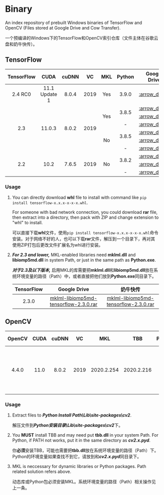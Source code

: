 # Binary

An index repository of prebuilt Windows binaries of TensorFlow and OpenCV (Files stored at Google Drive and Cow Transfer).

一个预编译的Windows下的TensorFlow和OpenCV索引仓库（文件主体在谷歌云盘和奶牛快传）。

## TensorFlow

<table>
    <thead align="center">
        <tr>
            <th>TensorFlow</th>
            <th>CUDA</th>
            <th>cuDNN</th>
            <th>VC</th>
            <th>MKL</th>
            <th>Python</th>
            <th>Google Drive</th>
            <th>奶牛快传</th>
            <th>Size</th>
        </tr>
    </thead>
    <tbody align="center">
        <tr>
            <td rowspan="1">2.4 RC0</td>
            <td rowspan="1">11.1 Update 1</td>
            <td rowspan="1">8.0.4</td>
            <td rowspan="1">2019</td>
            <td rowspan="1">Yes</td>
            <td rowspan="1">3.9.0</td>
            <td><a href="https://drive.google.com/file/d/1-77K36l80DeVa_o8lhX_KXZuNcNcc03D/view?usp=sharing" title="tensorflow-mkl-2.4.0rc0-cp39-cp39-win_amd64.whl">:arrow_down:</a></td>
            <td><a href="https://mua.cowtransfer.com/s/c9e17e1f70e547" title="tensorflow-mkl-2.4.0rc0-cp39-cp39-win_amd64.whl">:arrow_down:</a>
            <td>717.82MB</td>
        </tr>
        <tr>
            <td rowspan="6">2.3</td>
            <td rowspan="6">11.0.3</td>
            <td rowspan="6">8.0.2</td>
            <td rowspan="6">2019</td>
            <td rowspan="3">Yes</td>
            <td rowspan="2">3.8.5</td>
            <td><a href="https://drive.google.com/file/d/1zUoH6HWdlvjYXGunW1AX52IoNAW6Dtqt/view?usp=sharing" title="tensorflow-2.3.0-cp38-cp38-win_amd64_mkl.whl">:arrow_down:</a></td>
            <td><a href="https://mua.cowtransfer.com/s/f76ffbdb1f1d46" title="tensorflow-2.3.0-cp38-cp38-win_amd64_mkl.whl">:arrow_down:</a>
            <td>633.06MB</td>
        </tr>
        <tr>
            <td><a href="https://drive.google.com/file/d/1HkAJKGC_Jf8wr1HwsmHWOUfrvjEdDAkV/view?usp=sharing" title="tensorflow-2.3.0-cp38-cp38-win_amd64_mkl.rar">:arrow_down:</a></td>
            <td><a href="https://mua.cowtransfer.com/s/8f1fc536b5a244" title="tensorflow-2.3.0-cp38-cp38-win_amd64_mkl.rar">:arrow_down:</a></td>
            <td>246.55MB</td>
        </tr>
        <tr>
            <td>-</td>
            <td><a href="https://drive.google.com/file/d/1vzR6k2asgge8N9kbCPd9PletNnFqh2Hx/view?usp=sharing" title="libtensorflow-2.3.0-mkl.rar">:arrow_down:</a></td>
            <td><a href="https://mua.cowtransfer.com/s/014062f95e1b48" title="libtensorflow-2.3.0-mkl.rar">:arrow_down:</a></td>
            <td>181.82MB</td>
        </tr>
        <tr>
            <td rowspan="3">No</td>
            <td rowspan="2">3.8.5</td>
            <td><a href="https://drive.google.com/file/d/1KVSd7agoxkn3U9p0icc9maXG2NnQBir_/view?usp=sharing" title="tensorflow-2.3.0-cp38-cp38-win_amd64.whl">:arrow_down:</a></td>
            <td><a href="https://mua.cowtransfer.com/s/81c738aa4c294f" title="tensorflow-2.3.0-cp38-cp38-win_amd64.whl">:arrow_down:</a></td>
            <td>506.53MB</td>
        </tr>
        <tr>
            <td><a href="https://drive.google.com/file/d/1RM1dPpM8tpDjT_kdpAAF_on03Op9su5S/view?usp=sharing" title="tensorflow-2.3.0-cp38-cp38-win_amd64.rar">:arrow_down:</a></td>
            <td><a href="https://mua.cowtransfer.com/s/1c088700b32549" title="tensorflow-2.3.0-cp38-cp38-win_amd64.rar">:arrow_down:</a></td>
            <td>210.11MB</td>
        </tr>
        <tr>
            <td>-</td>
            <td><a href="https://drive.google.com/file/d/1WVyREqUIy5WKwnmZ0h0Jh5BnaHET4OJB/view?usp=sharing" title="libtensorflow-2.3.0.rar">:arrow_down:</a></td>
            <td><a href="https://mua.cowtransfer.com/s/d23c7565bbdc4f" title="libtensorflow-2.3.0.rar">:arrow_down:</a></td>
            <td>175.60MB</td>
        </tr>
        <tr>
            <td rowspan="3">2.2</td>
            <td rowspan="3">10.2</td>
            <td rowspan="3">7.6.5</td>
            <td rowspan="3">2019</td>
            <td rowspan="3">No</td>
            <td rowspan="2">3.8.2</td>
            <td><a href="https://drive.google.com/file/d/1WNT_FtBcFZSyTu_Le2U6Gb2mJRiHfEBB/view?usp=sharing" title="tensorflow-2.2.0-cp38-cp38-win_amd64.whl">:arrow_down:</a></td>
            <td><a href="https://mua.cowtransfer.com/s/956e65f916b540" title="tensorflow-2.2.0-cp38-cp38-win_amd64.whl">:arrow_down:</a></td>
            <td>466.62MB</td>
        </tr>
        <tr>
            <td><a href="https://drive.google.com/file/d/1N0gjX8lH4HU5tzmdxJV6OQfnemjoLfhc/view?usp=sharing" title="tensorflow-2.2.0-cp38-cp38-win_amd64.rar">:arrow_down:</a></td>
            <td><a href="https://mua.cowtransfer.com/s/997541a4f5bc4f" title="tensorflow-2.2.0-cp38-cp38-win_amd64.rar">:arrow_down:</a></td>
            <td>153.37MB</td>
        </tr>
        <tr>
            <td>-</td>
            <td><a href="https://drive.google.com/file/d/1bkSq3qwnwCLqsATDr42VviHOHFsIJNlq/view?usp=sharing" title="libtensorflow-2.2.0.rar">:arrow_down:</a></td>
            <td><a href="https://mua.cowtransfer.com/s/89d4ae93edfc40" title="libtensorflow-2.2.0.rar">:arrow_down:</a></td>
            <td>110.90MB</td>
        </tr>
    </tbody>
</table>

### Usage

1. You can directly download **whl** file to install with command like `pip install tensorflow-x.x.x-x-x-x.whl`.

   For someone with bad network connection, you could download **rar** file, then extract into a directory, then pack with ZIP and change extension to "whl" to install.

   可以直接下载**whl**文件，使用`pip install tensorflow-x.x.x-x-x-x.whl`命令安装。对于网络不好的人，也可以下载**rar**文件，解压到一个目录下，再对其使用ZIP打包后更改文件扩展名为whl进行安装。

2. ***For 2.3 and lower,***
   MKL-enabled libraries need **mklml.dll** and **libiomp5md.dll** in system Path, or just in the same path as **Python.exe**.

   ***对于2.3及以下版本,***
   启用MKL的库需要把**mklml.dll**和**libiomp5md.dll**放在系统环境变量的路径（Path）中，或者直接把他们放到**Python.exe**同目录下。
   
   | TensorFlow | Google Drive | 奶牛快传 |
   | :-: | :-: | :-: |
   | 2.3.0 | [mklml-libiomp5md-tensorflow-2.3.0.rar](https://drive.google.com/file/d/1ra3yG373VFei0Lu-w52YcBc_pmGv_JaU/view?usp=sharing) | [mklml-libiomp5md-tensorflow-2.3.0.rar](https://mua.cowtransfer.com/s/d11e9a2794fc4a)

## OpenCV

<table>
    <thead align="center">
        <tr>
            <th>OpenCV</th>
            <th>CUDA</th>
            <th>cuDNN</th>
            <th>VC</th>
            <th>MKL</th>
            <th>TBB</th>
            <th>Python</th>
            <th>Library Type</th>
            <th>World</th>
            <th>Downloads</th>
            <th>Size</td>
        </tr>
    </thead>
    <tbody align="center">
        <tr>
            <td rowspan="6">4.4.0</td>
            <td rowspan="6">11.0</td>
            <td rowspan="6">8.0.2</td>
            <td rowspan="6">2019</td>
            <td rowspan="6">2020.2.254</td>
            <td rowspan="6">2020.2.216</td>
            <td rowspan="2">3.8.3</td>
            <td>Static</td>
            <td rowspan="2">Yes</td>
            <td><a href="https://drive.google.com/file/d/12OCyPSyhPbfAVP6uCzzEhD-6mZaISSnq/view?usp=sharing">:arrow_down:</a></td>
            <td>40.43MB</td>
        </tr>
        <tr>
            <td>Dynamic</td>
            <td><a href="https://drive.google.com/file/d/1jjCebKqpgiZx3xcs7AopB8hFyFHi3FB8/view?usp=sharing">:arrow_down:</a></td>
            <td>1.93MB</td>
        </tr>
        <tr>
            <td rowspan="4">-</td>
            <td>Static</td>
            <td>No</td>
            <td><a href="https://drive.google.com/file/d/1H_16D1ohHyK3wTcjJaVKGqHzWgS-Sc23/view?usp=sharing">:arrow_down:</a></td>
            <td>87.70MB</td>
        </tr>
        <tr>
            <td>Static</td>
            <td>Yes</td>
            <td><a href="https://drive.google.com/file/d/1GmgzTU_dRZ32USoHAygFGqYN_5EGeMs9/view?usp=sharing">:arrow_down:</a></td>
            <td>87.52MB</td>
        </tr>
        <tr>
            <td>Dynamic</td>
            <td>No</td>
            <td><a href="https://drive.google.com/file/d/1VtvVXn9qPFMyFRIvrxbz3arhEma_Iptg/view?usp=sharing">:arrow_down:</a></td>
            <td>44.49MB</td>
        </tr>
        <tr>
            <td>Dynamic</td>
            <td>Yes</td>
            <td><a href="https://drive.google.com/file/d/1-LIUtU7upa73YjwA9qHWGKA97Fv7s2ZU/view?usp=sharing">:arrow_down:</a></td>
            <td>42.18MB</td>
        </tr>
    </tbody>
</table>

### Usage

1. Extract files to ***Python Install Path\\Lib\\site-packages\\cv2***.

   解压文件到***Python安装目录\\Lib\\site-packages\\cv2***下。

2. You **MUST** install TBB and may need put **tbb.dll** in your system Path. For Python, if PATH not works, put it in the same directory as ***cv2.x.pyd***.

   你**必须**安装TBB，可能也需要把**tbb.dll**放在系统环境变量的路径（Path）下。Python的环境变量如果查找不到它，请放到和***cv2.x.pyd***同目录下。

3. MKL is neccessary for dynamic libraries or Python packages. Path related solution refers above.

   动态库或Python包必须安装MKL。系统环境变量的路径（Path）相关操作见上一条。
